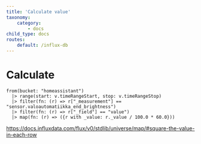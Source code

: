 ```yaml
---
title: 'Calculate value'
taxonomy:
    category:
        - docs
child_type: docs
routes:
    default: /influx-db
---
```


# Calculate

    from(bucket: "homeassistant")
      |> range(start: v.timeRangeStart, stop: v.timeRangeStop)
      |> filter(fn: (r) => r["_measurement"] == "sensor.valoautomatiikka_end_brightness")
      |> filter(fn: (r) => r["_field"] == "value")
      |> map(fn: (r) => ({r with _value: r._value / 100.0 * 60.0}))

https://docs.influxdata.com/flux/v0/stdlib/universe/map/#square-the-value-in-each-row